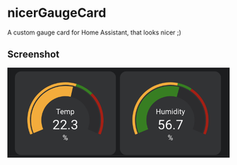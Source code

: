 # nicerGaugeCard
A custom gauge card for Home Assistant, that looks nicer ;)

## Screenshot

![Screenshot](https://raw.githubusercontent.com/maziggy/nicerGaugeCard/refs/heads/main/screenshots/nicerGaugeCard.png)
